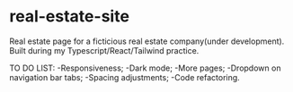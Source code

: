 # real-estate-site
Real estate page for a ficticious real estate company(under development). Built during my Typescript/React/Tailwind practice.

TO DO LIST:
-Responsiveness;
-Dark mode;
-More pages;
-Dropdown on navigation bar tabs;
-Spacing adjustments;
-Code refactoring.


